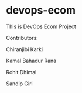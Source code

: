 # devops-ecom
This is DevOps Ecom Project

Contributors:

Chiranjibi Karki

Kamal Bahadur Rana

Rohit Dhimal

Sandip Giri

